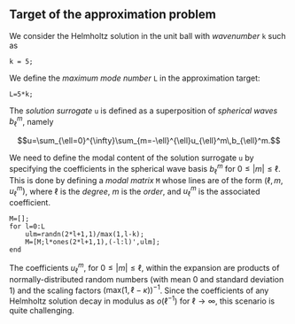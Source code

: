 ## Target of the approximation problem

We consider the Helmholtz solution in the unit ball with *wavenumber* `k` such as

````
k = 5;
````

We define the *maximum mode number* `L` in the approximation target:

````
L=5*k;
````

The *solution surrogate* `u` is defined as a superposition of *spherical waves* $b_{\ell}^m$, namely

```math
u=\sum_{\ell=0}^{\infty}\sum_{m=-\ell}^{\ell}u_{\ell}^m\,b_{\ell}^m.
```

We need to define the modal content of the solution surrogate `u` by specifying the coefficients in the spherical wave basis $b_{\ell}^m$ for $0\leq|m|\leq \ell$. This is done by defining a *modal matrix* `M` whose lines are of the form $(\ell,m,u_{\ell}^m)$, where $\ell$ is the *degree*, $m$ is the *order*, and $u_{\ell}^m$ is the associated coefficient.

````
M=[];
for l=0:L
    ulm=randn(2*l+1,1)/max(1,l-k);
    M=[M;l*ones(2*l+1,1),(-l:l)',ulm];
end
````
The coefficients $u_{\ell}^m$, for $0\leq|m|\leq \ell$, within the expansion are products of normally-distributed random numbers (with mean 0 and standard deviation 1) and the scaling factors $(\text{max}(1,\ell-\kappa))^{-1}$. Since the coefficients of any Helmholtz solution decay in modulus as $o(\ell^{-1})$ for $\ell \rightarrow \infty$, this scenario is quite challenging.
